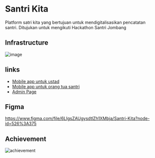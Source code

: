 # Santri Kita
Platform satri kita yang bertujuan untuk mendigitalisasikan pencatatan santri.
Ditujukan untuk mengikuti Hackathon Santri Jombang 

## Infrastructure
![image](https://user-images.githubusercontent.com/39044004/159106280-0e6de622-48e0-4c08-abbc-f2964a8a7210.png)

## links
- <a href="https://github.com/Dev-Kita/santri-kita-ustad"> Mobile app untuk ustad </a>
- <a href="https://github.com/Dev-Kita/santri-kita-ustad"> Mobile app untuk orang tua santri </a>
- <a href="https://github.com/Dev-Kita/SantriKita-admin"> Admin Page</a>


## Figma
https://www.figma.com/file/6LIgsZAUgysdtlZh1XMbja/Santri-Kita?node-id=526%3A375

## Achievement
![achievement](https://user-images.githubusercontent.com/39044004/160511865-103b9260-e3cf-4ef2-8e69-90af31e11a19.jpg)
